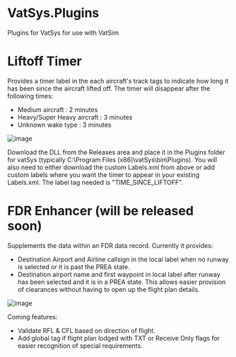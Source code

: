# VatSys.Plugins
Plugins for VatSys for use with VatSim

# Liftoff Timer
Provides a timer label in the each aircraft's track tags to indicate how long it has been since the aircraft lifted off.
The timer will disappear after the following times:
- Medium aircraft : 2 minutes
- Heavy/Super Heavy aircraft : 3 minutes
- Unknown wake type : 3 minutes

![image](https://user-images.githubusercontent.com/35731217/154901022-4e9aab5f-b8c5-48d2-8357-1ae64a8e3642.png)

Download the DLL from the Releases area and place it in the Plugins folder for vatSys (typically C:\Program Files (x86)\vatSys\bin\Plugins).
You will also need to either download the custom Labels.xml from above or add custom labels where you want the timer to appear in your existing Labels.xml. The label tag needed is "TIME_SINCE_LIFTOFF".

# FDR Enhancer (will be released soon)
Supplements the data within an FDR data record. Currently it provides:
- Destination Airport and Airline callsign in the local label when no runway is selected or it is past the PREA state.
- Destination airport name and first waypoint in local label after runway has been selected and it is in a PREA state. This allows easier provision of clearances without having to open up the flight plan details.

![image](https://user-images.githubusercontent.com/35731217/154904387-31c59b29-863c-4bd3-a04e-f3a1a2245323.png)

Coming features:
- Validate RFL & CFL based on direction of flight.
- Add global tag if flight plan lodged with TXT or Receive Only flags for easier recognition of special requirements.
